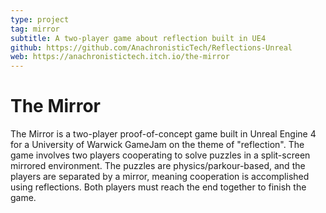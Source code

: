 ```yaml
---
type: project
tag: mirror
subtitle: A two-player game about reflection built in UE4
github: https://github.com/AnachronisticTech/Reflections-Unreal
web: https://anachronistictech.itch.io/the-mirror
---
```


# The Mirror

The Mirror is a two-player proof-of-concept game built in Unreal Engine 4 for a University of Warwick GameJam on the theme of "reflection". The game involves two players cooperating to solve puzzles in a split-screen mirrored environment. The puzzles are physics/parkour-based, and the players are separated by a mirror, meaning cooperation is accomplished using reflections. Both players must reach the end together to finish the game.
